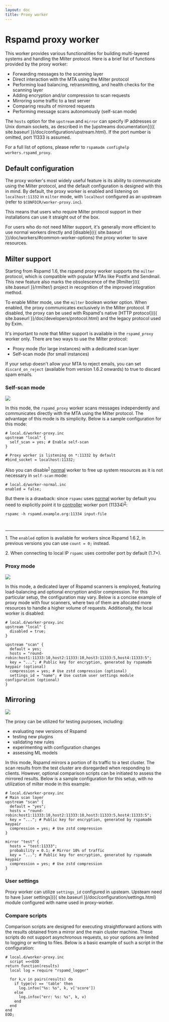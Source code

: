 ```yaml
---
layout: doc
title: Proxy worker
---
```


# Rspamd proxy worker

This worker provides various functionalities for building multi-layered systems and handling the Milter protocol. Here is a brief list of functions provided by the proxy worker:

* Forwarding messages to the scanning layer
* Direct interaction with the MTA using the Milter protocol
* Performing load balancing, retransmitting, and health checks for the scanning layer
* Adding encryption and/or compression to scan requests
* Mirroring some traffic to a test server
* Comparing results of mirrored requests
* Performing message scans autonomously (self-scan mode)

The `hosts` option for the `upstream` and `mirror` can specify IP addresses or Unix domain sockets, as described in the [upstreams documentation]({{ site.baseurl }}/doc/configuration/upstream.html). If the port number is omitted, port 11333 is assumed.

For a full list of options, please refer to `rspamadm confighelp workers.rspamd_proxy`.

## Default configuration

The proxy worker's most widely useful feature is its ability to communicate using the Milter protocol, and the default configuration is designed with this in mind. By default, the proxy worker is enabled and listening on `localhost:11332` in `milter` mode, with `localhost` configured as an upstream (refer to `$CONFDIR/worker-proxy.inc`).

This means that users who require Milter protocol support in their installations can use it straight out of the box.

For users who do not need Milter support, it's generally more efficient to use normal workers directly and [disable]({{ site.baseurl }}/doc/workers/#common-worker-options) the proxy worker to save resources.

## Milter support

Starting from Rspamd 1.6, the rspamd proxy worker supports the `milter` protocol, which is compatible with popular MTAs like Postfix and Sendmail. This new feature also marks the obsolescence of the [Rmilter]({{ site.baseurl }}/rmilter/) project in recognition of the improved integration method.

To enable Milter mode, use the `milter` boolean worker option. When enabled, the proxy communicates exclusively in the Milter protocol. If disabled, the proxy can be used with Rspamd's native [HTTP protocol]({{ site.baseurl }}/doc/developers/protocol.html) and the legacy protocol used by Exim.

It's important to note that Milter support is available in the `rspamd_proxy` worker only. There are two ways to use the Milter protocol:

* Proxy mode (for large instances) with a dedicated scan layer
* Self-scan mode (for small instances)

If your setup doesn't allow your MTA to reject emails, you can set `discard_on_reject` (available from version 1.6.2 onwards) to true to discard spam emails.

### Self-scan mode

<img class="img-fluid" src="{{ site.baseurl }}/img/rspamd_milter_direct.png">

In this mode, the `rspamd_proxy` worker scans messages independently and communicates directly with the MTA using the Milter protocol. The advantage of this mode is its simplicity. Below is a sample configuration for this mode:

~~~hcl
# local.d/worker-proxy.inc
upstream "local" {
  self_scan = yes; # Enable self-scan
}

# Proxy worker is listening on *:11332 by default
#bind_socket = localhost:11332;
~~~

Also you can disable<sup>[1](#fn1)</sup> [normal](normal.html) worker to free up system resources as it is not necessary in `self-scan` mode:

~~~hcl
# local.d/worker-normal.inc
enabled = false;
~~~

But there is a drawback: since `rspamc` uses [normal](normal.html) worker by default you need to explicitly point it to [controller](controller.html) worker port (11334)<sup>[2](#fn1)</sup>:

~~~
rspamc -h rspamd.example.org:11334 input-file
~~~

&nbsp;

---
<a name="fn1">1.</a> The `enabled` option is available for workers since Rspamd 1.6.2, in  previous versions you can use `count = 0;` instead.

<a name="fn1">2.</a> When connecting to local IP `rspamc` uses controller port by default (1.7+).

### Proxy mode

<img class="img-fluid" src="{{ site.baseurl }}/img/rspamd_milter_proxy.png">

In this mode, a dedicated layer of Rspamd scanners is employed, featuring load-balancing and optional encryption and/or compression. For this particular setup, the configuration may vary. Below is a concise example of proxy mode with four scanners, where two of them are allocated more resources to handle a higher volume of requests. Additionally, the local worker is disabled:

~~~hcl
# local.d/worker-proxy.inc
upstream "local" {
  disabled = true;
}

upstream "scan" {
  default = yes;
  hosts = "round-robin:host1:11333:10,host2:11333:10,host3:11333:5,host4:11333:5";
  key = "..."; # Public key for encryption, generated by rspamadm keypair (optional)
  compression = yes; # Use zstd compression (optional)
  settings_id = "name"; # Use custom user settings module configuration (optional)
}
~~~

## Mirroring

<img class="img-fluid" src="{{ site.baseurl }}/img/rspamd-testing.jpg">

The proxy can be utilized for testing purposes, including:

* evaluating new versions of Rspamd
* testing new plugins
* validating new rules
* experimenting with configuration changes
* assessing ML models

In this mode, Rspamd mirrors a portion of its traffic to a test cluster. The scan results from the test cluster are disregarded when responding to clients. However, optional comparison scripts can be initiated to assess the mirrored results. Below is a sample configuration for this setup, with no utilization of milter mode in this example:

~~~hcl
# local.d/worker-proxy.inc
# Main scan layer
upstream "scan" {
  default = "yes";
  hosts = "round-robin:host1:11333:10,host2:11333:10,host3:11333:5,host4:11333:5";
  key = "..."; # Public key for encryption, generated by rspamadm keypair
  compression = yes; # Use zstd compression
}

mirror "test" {
  hosts = "test:11333";
  probability = 0.1; # Mirror 10% of traffic
  key = "..."; # Public key for encryption, generated by rspamadm keypair
  compression = yes; # Use zstd compression
}
~~~

### User settings

Proxy worker can utilize `settings_id` configured in upsteam. Upsteam need to have [user settings]({{ site.baseurl }}/doc/configuration/settings.html) module configured with name used in proxy-worker.

### Compare scripts

Comparison scripts are designed for executing straightforward actions with the results obtained from a mirror and the main cluster machine. These scripts do not support asynchronous requests, so your options are limited to logging or writing to files. Below is a basic example of such a script in the configuration:

~~~hcl
# local.d/worker-proxy.inc
  script =<<EOD
return function(results)
  local log = require "rspamd_logger"

  for k,v in pairs(results) do
    if type(v) == 'table' then
      log.infox("%s: %s", k, v['score'])
    else
      log.infox("err: %s: %s", k, v)
    end
  end
end
EOD;
~~~
